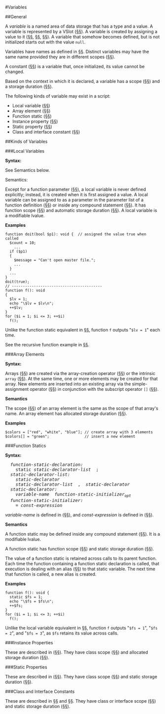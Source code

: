 #Variables

##General

A *variable* is a named area of data storage that has a type and a
value. A variable is represented by a VSlot
([§§](04-basic-concepts.md#general)). A variable is created by assigning a value to it ([§§](04-basic-concepts.md#assignment), [§§](10-expressions.md#simple-assignment),
[§§](10-expressions.md#simple-assignment)). A variable that somehow becomes defined, but is not initialized starts out with the value `null`.

Variables have names as defined in [§§](09-lexical-structure.md#names). Distinct variables may have
the same name provided they are in different scopes ([§§](04-basic-concepts.md#scope)).

A constant ([§§](06-constants.md#general)) is a variable that, once initialized, its value cannot
be changed. 

Based on the context in which it is declared, a variable has a scope
([§§](04-basic-concepts.md#scope)) and a storage duration ([§§](04-basic-concepts.md#storage-duration)).

The following kinds of variable may exist in a script:

-   Local variable ([§§](07-variables.md#local-variables))
-   Array element ([§§](07-variables.md#array-elements))
-   Function static ([§§](07-variables.md#function-statics))
-   Instance property ([§§](07-variables.md#instance-properties))
-   Static property ([§§](07-variables.md#static-properties))
-   Class and interface constant ([§§](07-variables.md#class-and-interface-constants))

##Kinds of Variables

###Local Variables

**Syntax:**

See Semantics below.

Semantics:

Except for a function parameter ([§§](15-functions.md#general)), a local variable is never defined 
explicitly; instead, it is created when it is first assigned a value. A local
variable can be assigned to as a parameter in the parameter list of a
function definition ([§§](15-functions.md#function-definitions)) or inside any
compound statement ([§§](11-statements.md#compound-statements)). It
has function scope ([§§](04-basic-concepts.md#scope)) and automatic storage
duration ([§§](04-basic-concepts.md#storage-duration)). A local
variable is a modifiable lvalue.

**Examples**

```Hack
function doit(bool $p1): void {  // assigned the value true when called
  $count = 10;
    ...
  if ($p1)
  {
    $message = "Can't open master file.";
    ...
  }
  ...
}
doit(true);
// -----------------------------------------
function f(): void
{
  $lv = 1;
  echo "\$lv = $lv\n";
  ++$lv;
}
for ($i = 1; $i <= 3; ++$i)
  f();
```

Unlike the function static equivalent in [§§](07-variables.md#function-statics), function `f` outputs
"`$lv = 1`" each time.

See the recursive function example in [§§](04-basic-concepts.md#storage-duration).

###Array Elements

**Syntax:**

Arrays ([§§](05-types.md#array-types)) are created via the array-creation operator ([§§](10-expressions.md#array-creation-operator)) or
the intrinsic `array` ([§§](10-expressions.md#array)). At the same time, one or more elements
may be created for that array. New elements are inserted into an
existing array via the simple-assignment operator ([§§](10-expressions.md#simple-assignment)) in
conjunction with the subscript operator `[]` ([§§](10-expressions.md#subscript-operator)).

**Semantics**

The scope ([§§](04-basic-concepts.md#scope)) of an array element is the same as the scope of that
array's name. An array element has allocated storage duration ([§§](04-basic-concepts.md#storage-duration)).

**Examples**

```Hack
$colors = ["red", "white", "blue"]; // create array with 3 elements
$colors[] = "green";                // insert a new element
```

###Function Statics

**Syntax:**

<pre>
  <i>function-static-declaration:</i>
    static <i>static-declarator-list</i>  ;
  <i>static-declarator-list:</i>
    <i>static-declarator</i>  
    <i>static-declarator-list</i>  ,  <i>static-declarator</i> 
  <i>static-declarator:</i> 
    <i>variable-name</i>  <i>function-static-initializer<sub>opt</sub></i>
  <i>function-static-initializer:</i>
    = <i>const-expression</i>
</pre>

*variable-name* is defined in ([§§](09-lexical-structure.md#names)), and *const-expression* is defined in
([§§](10-expressions.md#constant-expressions)).

**Semantics**

A function static may be defined inside any compound statement ([§§](11-statements.md#compound-statements)).
It is a modifiable lvalue.

A function static has function scope ([§§](04-basic-concepts.md#scope)) and static storage duration
([§§](04-basic-concepts.md#storage-duration)).

The value of a function static is retained across calls to its parent
function. Each time the function containing a function static
declaration is called, that execution is dealing with an alias ([§§](04-basic-concepts.md#general))
to that static variable. The next time that function
is called, a new alias is created.

**Examples**

```Hack
function f(): void {
  static $fs = 1;
  echo "\$fs = $fs\n";
  ++$fs;
}
for ($i = 1; $i <= 3; ++$i)
  f();
```

Unlike the local variable equivalent in [§§](07-variables.md#local-variables), function `f` outputs "`$fs
= 1`", "`$fs = 2`", and "`$fs = 3`", as `$fs` retains its value across
calls.

###Instance Properties

These are described in ([§§](16-classes.md#properties)). They have class scope ([§§](04-basic-concepts.md#scope)) and
allocated storage duration ([§§](04-basic-concepts.md#storage-duration)).

###Static Properties

These are described in ([§§](16-classes.md#properties)). They have class scope ([§§](04-basic-concepts.md#scope)) and static
storage duration ([§§](04-basic-concepts.md#storage-duration)).

###Class and Interface Constants

These are described in [§§](16-classes.md#constants) and [§§](17-interfaces.md#constants). They have class or interface
scope ([§§](04-basic-concepts.md#scope)) and static storage duration ([§§](04-basic-concepts.md#storage-duration)).
